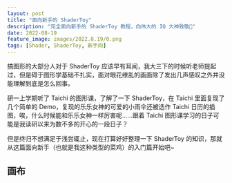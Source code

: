 ```yaml
---
layout: post
title: "面向新手的 ShaderToy"
description: "完全面向新手的 ShaderToy 教程，向伟大的 IQ 大神致敬🖖"
date: 2022-08-19
feature_image: images/2022.8.19/0.png 
tags: [Shader, ShaderToy, 新手向]
---
```


搞图形的大部分人对于 ShaderToy 应该早有耳闻，我大三下的时候听老师提起过，但是碍于图形学基础不扎实，面对眼花缭乱的画面除了发出几声感叹之外并没能理解到底是怎么回事。

研一上学期听了 Taichi 的图形课，了解了一下 ShaderToy，在 Taichi 里面复现了几个简单的 Demo，复现的乐乐女神的可爱的小雨伞还被选作 Taichi 日历的插图，唉，什么时候能和乐乐女神一样厉害呢......跟着 Taichi 图形课学习的日子可能是我读研以来为数不多的开心的一段日子？

但是终归不想满足于浅尝辄止，现在打算好好整理一下 ShaderToy 的知识，那就从这篇面向新手（也就是我这种类型的菜鸡）的入门篇开始吧~

<!--more-->

## 画布

